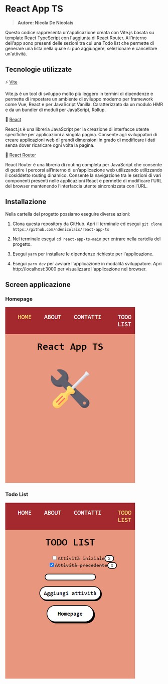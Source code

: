 # React App TS

> <b>Autore: Nicola De Nicolais</b>

Questo codice rappresenta un'applicazione creata con Vite.js basata su template React TypeScript con l'aggiunta di React Router. All'interno dell'app sono presenti delle sezioni tra cui una Todo list che permette di generare una lista nella quale si può aggiungere, selezionare e cancellare un'attività.

## Tecnologie utilizzate
⚡ [Vite](https://vitejs.dev)

Vite.js è un tool di sviluppo molto più leggero in termini di dipendenze e permette di impostare un ambiente di sviluppo moderno per framework come Vue, React e per JavaScript Vanilla. Caratterizzato da un modulo HMR e da un bundler di moduli per JavaScript, Rollup.

💠 [React](https://reactjs.org/)

React.js è una libreria JavaScript per la creazione di interfacce utente specifiche per applicazioni a singola pagina. Consente agli sviluppatori di creare applicazioni web di grandi dimensioni in grado di modificare i dati senza dover ricaricare ogni volta la pagina.

📍 [React Router](https://reactrouter.com/)

React Router è una libreria di routing completa per JavaScript che consente di gestire i percorsi all’interno di un’applicazione web utilizzando utilizzando il cosiddetto routing dinamico. Consente la navigazione tra le sezioni di vari componenti presenti nelle applicazioni React e permette di modificare l’URL del browser mantenendo l’interfaccia utente sincronizzata con l’URL.
## Installazione
Nella cartella del progetto possiamo eseguire diverse azioni:

1) Clona questa repository da GitHub. Apri il terminale ed esegui `git clone https://github.com/ndenicolais/react-app-ts`

2) Nel terminale esegui    `cd react-app-ts-main` per entrare nella cartella del progetto.

3) Esegui `yarn` per installare le dipendenze richieste per l'applicazione.

4) Esegui `yarn dev` per avviare l'applicazione in modalità sviluppatore.
Apri http://localhost:3000 per visualizzare l'applicazione nel browser.

## Screen  applicazione
### Homepage
<img src='images/screen-main-page.png'>

### Todo List
<img src='images/screen-todo-list.png'>